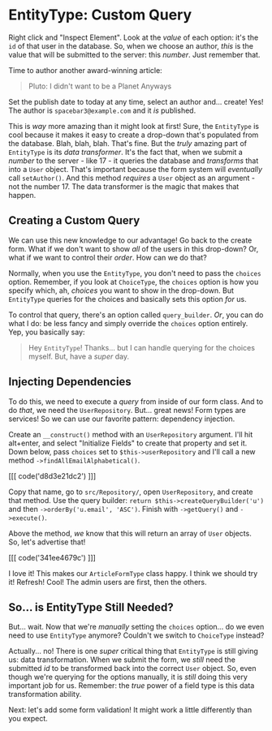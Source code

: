 # EntityType: Custom Query

Right click and "Inspect Element". Look at the *value* of each option: it's the
`id` of that user in the database. So, when we choose an author, *this* is the
value that will be submitted to the server: this *number*. Just remember that.

Time to author another award-winning article:

> Pluto: I didn't want to be a Planet Anyways

Set the publish date to today at any time, select an author and... create! Yes!
The author is `spacebar3@example.com` and it *is* published.

This is *way* more amazing than it might look at first! Sure, the `EntityType` is
cool because it makes it easy to create a drop-down that's populated from the database.
Blah, blah, blah. That's fine. But the *truly* amazing part of `EntityType` is its
*data transformer*. It's the fact that, when we submit a *number* to the server - like
17 - it queries the database and *transforms* that into a `User` object. That's
important because the form system will *eventually* call `setAuthor()`. And this
method *requires* a `User` object as an argument - not the number 17. The data transformer
is the magic that makes that happen.

## Creating a Custom Query

We can use this new knowledge to our advantage! Go back to the create form. What
if we don't want to show *all* of the users in this drop-down? Or, what if we want
to control their *order*. How can we do that?

Normally, when you use the `EntityType`, you don't need to pass the `choices` option.
Remember, if you look at `ChoiceType`, the `choices` option is how you specify which,
ah,  *choices* you want to show in the drop-down. But `EntityType` queries for the
choices and basically sets this option *for* us.

To control that query, there's an option called `query_builder`. *Or*, you can do
what I do: be less fancy and simply override the `choices` option entirely. Yep,
you basically say:

> Hey `EntityType`! Thanks... but I can handle querying for the choices myself. But,
> have a *super* day.

## Injecting Dependencies

To do this, we need to execute a *query* from inside of our form class. And to do
*that*, we need the `UserRepository`. But... great news! Form types are services!
So we can use our favorite pattern: dependency injection.

Create an `__construct()` method with an `UserRepository` argument. I'll hit alt+enter,
and select "Initialize Fields" to create that property and set it. Down below,
pass `choices` set to `$this->userRepository` and I'll call a new method
`->findAllEmailAlphabetical()`.

[[[ code('d8d3e21dc2') ]]]

Copy that name, go to `src/Repository/`, open `UserRepository`, and create that method.
Use the query builder: `return $this->createQueryBuilder('u')` and then
`->orderBy('u.email', 'ASC')`. Finish with `->getQuery()` and `->execute()`.

Above the method, *we* know that this will return an array of `User` objects. So,
let's advertise that!

[[[ code('341ee4679c') ]]]

I love it! This makes our `ArticleFormType` class happy. I think we should try it!
Refresh! Cool! The admin users are first, then the others.

## So... is EntityType Still Needed?

But... wait. Now that we're *manually* setting the `choices` option... do we even
need to use `EntityType` anymore? Couldn't we switch to `ChoiceType` instead?

Actually... no! There is one *super* critical thing that `EntityType` is still giving
us: data transformation. When we submit the form, we *still* need the submitted
*id* to be transformed back into the correct `User` object. So, even though we're
querying for the options manually, it is *still* doing this very important job for
us. Remember: the *true* power of a field type is this data transformation ability.

Next: let's add some form validation! It might work a little differently than you
expect.
